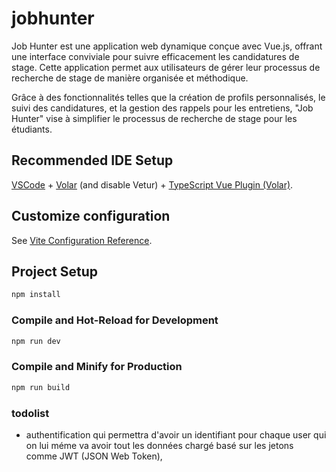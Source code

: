 # jobhunter

Job Hunter est une application web dynamique conçue avec Vue.js, offrant une interface conviviale pour suivre efficacement les candidatures de stage. Cette application permet aux utilisateurs de gérer leur processus de recherche de stage de manière organisée et méthodique.

Grâce à des fonctionnalités telles que la création de profils personnalisés, le suivi des candidatures, et la gestion des rappels pour les entretiens, "Job Hunter" vise à simplifier le processus de recherche de stage pour les étudiants.


## Recommended IDE Setup

[VSCode](https://code.visualstudio.com/) + [Volar](https://marketplace.visualstudio.com/items?itemName=Vue.volar) (and disable Vetur) + [TypeScript Vue Plugin (Volar)](https://marketplace.visualstudio.com/items?itemName=Vue.vscode-typescript-vue-plugin).

## Customize configuration

See [Vite Configuration Reference](https://vitejs.dev/config/).

## Project Setup

```sh
npm install
```

### Compile and Hot-Reload for Development

```sh
npm run dev
```

### Compile and Minify for Production

```sh
npm run build
```

### todolist 

- authentification qui permettra d'avoir un identifiant pour chaque user qui on lui méme va avoir tout les données chargé basé sur les jetons comme JWT (JSON Web Token),


